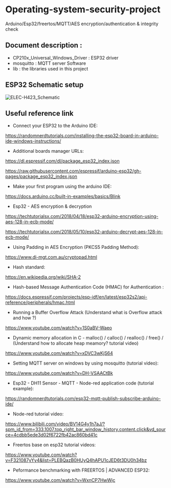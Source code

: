 # Operating-system-security-project
Arduino/Esp32/freertos/MQTT/AES encryption/authentication &amp; integrity check

## Document description :

- CP210x_Universal_Windows_Driver : ESP32 driver 
- mosquitto : MQTT server Software
- lib : the libraries used in this project 

## ESP32 Schematic setup 
![ELEC-H423_Schematic](https://user-images.githubusercontent.com/121833181/210653659-dc7ec7e6-5297-4bad-ac72-5906f5f74ae3.png)

## Useful reference link 

- Connect your ESP32 to the Arduino IDE:

https://randomnerdtutorials.com/installing-the-esp32-board-in-arduino-ide-windows-instructions/

- Additional boards manager URLs: 

https://dl.espressif.com/dl/package_esp32_index.json 

https://raw.githubusercontent.com/espressif/arduino-esp32/gh-pages/package_esp32_index.json

- Make your first program using the arduino IDE:

https://docs.arduino.cc/built-in-examples/basics/Blink

- Esp32 - AES encryption & decryption  

https://techtutorialsx.com/2018/04/18/esp32-arduino-encryption-using-aes-128-in-ecb-mode/

https://techtutorialsx.com/2018/05/10/esp32-arduino-decrypt-aes-128-in-ecb-mode/

- Using Padding in AES Encryption (PKCS5 Padding Method):

https://www.di-mgt.com.au/cryptopad.html

- Hash standard:

https://en.wikipedia.org/wiki/SHA-2

- Hash-based Message Authentication Code (HMAC)  for Authentication  : 

https://docs.espressif.com/projects/esp-idf/en/latest/esp32s2/api-reference/peripherals/hmac.html

- Running a Buffer Overflow Attack (Understand what is Overflow attack and how ?)

https://www.youtube.com/watch?v=1S0aBV-Waeo

- Dynamic memory allocation in C - malloc() / calloc() / realloc() / free() / (Understand how to allocate heap meamory? tutorial video)

https://www.youtube.com/watch?v=xDVC3wKjS64

- Setting MQTT server on windows by using mosquitto  (tutorial video):

https://www.youtube.com/watch?v=DH-VSAACtBk

- Esp32 - DH11 Sensor - MQTT - Node-red application code (tutorial example):

https://randomnerdtutorials.com/esp32-mqtt-publish-subscribe-arduino-ide/

- Node-red tutorial video: 

https://www.bilibili.com/video/BV14G4y1h7aJ/?spm_id_from=333.1007.top_right_bar_window_history.content.click&vd_source=4cdbb5ede3d02f6722fb42ac860bd41c

- Freertos base on esp32 tutorial videos: 

https://www.youtube.com/watch?v=F321087yYy4&list=PLEBQazB0HUyQ4hAPU1cJED6t3DU0h34bz

- Peformance benchmarking with FREERTOS | ADVANCED ESP32:

https://www.youtube.com/watch?v=WxnCP7HwWjc
